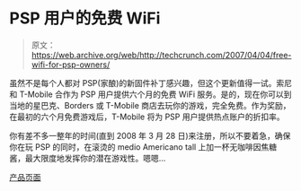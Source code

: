 # PSP 用户的免费 WiFi

> 原文：<https://web.archive.org/web/http://techcrunch.com/2007/04/04/free-wifi-for-psp-owners/>

虽然不是每个人都对 PSP(家酿)的新固件补丁感兴趣，但这个更新值得一试。索尼和 T-Mobile 合作为 PSP 用户提供六个月的免费 WiFi 服务。是的，现在你可以到当地的星巴克、Borders 或 T-Mobile 商店去玩你的游戏，完全免费。作为奖励，在最初的六个月免费游戏后，T-Mobile 将为 PSP 用户提供热点账户的折扣率。

你有差不多一整年的时间(直到 2008 年 3 月 28 日)来注册，所以不要着急，确保你在玩 PSP 的同时，在滚烫的 medio Americano tall 上加一杯无咖啡因焦糖酱，最大限度地发挥你的潜在游戏性。嗯嗯…

[产品页面](https://web.archive.org/web/20210228201040/http://www.us.playstation.com/EP/Promotions/267)